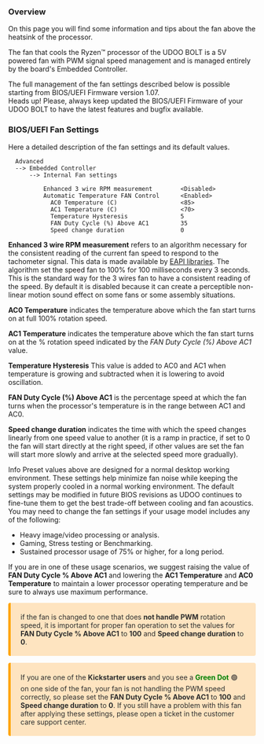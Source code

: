 ### Overview

On this page you will find some information and tips about the fan above the heatsink of the processor.

The fan that cools the Ryzen&trade; processor of the UDOO BOLT is a 5V powered fan with PWM signal speed management and is managed entirely by the board's Embedded Controller.

The full management of the fan settings described below is possible starting from BIOS/UEFI Firmware version 1.07.  
<span class="label label-warning">Heads up!</span>  Please, always keep updated the BIOS/UEFI Firmware of your UDOO BOLT to have the latest features and bugfix available.  


### BIOS/UEFI Fan Settings

Here a detailed description of the fan settings and its default values.


      Advanced
      --> Embedded Controller
          --> Internal Fan settings

              Enhanced 3 wire RPM measurement        <Disabled>
              Automatic Temperature FAN Control      <Enabled>
                AC0 Temperature (C)                  <85>
                AC1 Temperature (C)                  <70>
                Temperature Hysteresis               5
                FAN Duty Cycle (%) Above AC1         35
                Speed change duration                0



**Enhanced 3 wire RPM measurement** refers to an algorithm necessary for the consistent reading of the current fan speed to respond to the tachometer signal. This data is made available by [EAPI libraries](!/BIOS-UEFI_and_Tools/EAPI). The algorithm set the speed fan to 100% for 100 milliseconds every 3 seconds. This is the standard way for the 3 wires fan to have a consistent reading of the speed. By default it is disabled because it can create a perceptible non-linear motion sound effect on some fans or some assembly situations.

**AC0 Temperature** indicates the temperature above which the fan start turns on at full 100% rotation speed.

**AC1 Temperature** indicates the temperature above which the fan start turns on at the % rotation speed indicated by the *FAN Duty Cycle (%) Above AC1* value.

**Temperature Hysteresis** This value is added to AC0 and AC1 when temperature is growing and subtracted when it is lowering to avoid oscillation.

**FAN Duty Cycle (%) Above AC1** is the percentage speed at which the fan turns when the processor's temperature is in the range between AC1 and AC0.

**Speed change duration** indicates the time with which the speed changes linearly from one speed value to another (it is a ramp in practice, if set to 0 the fan will start directly at the right speed, if other values are set the fan will start more slowly and arrive at the selected speed more gradually).

<span class="label label-info">Info</span> Preset values above are designed for a normal desktop working environment. These settings help minimize fan noise while keeping the system properly cooled in a normal working environment. The default settings may be modified in future BIOS revisions as UDOO continues to fine-tune them to get the best trade-off between cooling and fan acoustics.  
You may need to change the fan settings if your usage model includes any of the following:

* Heavy image/video processing or analysis.
* Gaming, Stress testing or Benchmarking.
* Sustained processor usage of 75% or higher, for a long period.

If you are in one of these usage scenarios, we suggest raising the value of **FAN Duty Cycle % Above AC1** and lowering the **AC1 Temperature** and **AC0 Temperature** to maintain a lower processor operating temperature and be sure to always use maximum performance.

<p style="background-color: rgba(255, 170, 50, 0.3);padding: 20px;border-left: 5px solid orange; border-radius: 4px; color:rgb(45, 45, 45);">
if the fan is changed to one that does <strong>not handle PWM</strong> rotation speed, it is important for proper fan operation to set the values for <strong>FAN Duty Cycle % Above AC1</strong> to <strong>100</strong> and <strong>Speed change duration</strong> to <strong>0</strong>.
</p>

<p style="background-color: rgba(255, 170, 50, 0.3);padding: 20px;border-left: 5px solid orange; border-radius: 4px; color:rgb(45, 45, 45);">
If you are one of the <strong>Kickstarter users</strong> and you see a <span style="color:green"><strong>Green Dot</strong></span> 🟢 on one side of the fan, your fan is not handling the PWM speed correctly, so please set the <strong>FAN Duty Cycle % Above AC1</strong> to <strong>100</strong> and <strong>Speed change duration</strong> to <strong>0</strong>. If you still have a problem with this fan after applying these settings, please open a ticket in the customer care support center.
</p>
